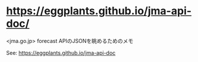 # https://eggplants.github.io/jma-api-doc/

<jma.go.jp> forecast APIのJSONを眺めるためのメモ

See: https://eggplants.github.io/jma-api-doc
